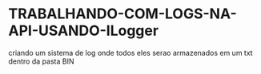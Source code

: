 # TRABALHANDO-COM-LOGS-NA-API-USANDO-ILogger
 criando um sistema de log onde todos eles serao armazenados em um txt dentro da pasta BIN

